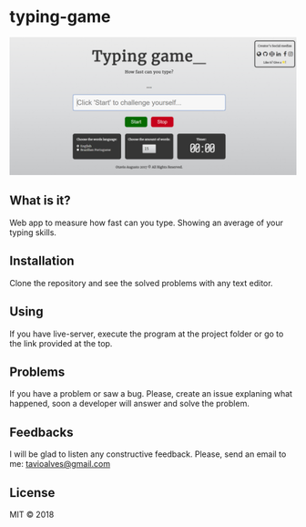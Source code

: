 # typing-game

![ScreenA](typing-game.PNG)

## What is it?

Web app to measure how fast can you type. Showing an average of your typing skills. 

## Installation

Clone the repository and see the solved problems with any text editor.

## Using

If you have live-server, execute the program at the project folder or go to the link provided at the top.

## Problems

If you have a problem or saw a bug. Please, create an issue explaning what happened, soon a developer will answer and solve the problem.

## Feedbacks

I will be glad to listen any constructive feedback. Please, send an email to me: tavioalves@gmail.com

## License

MIT © 2018

